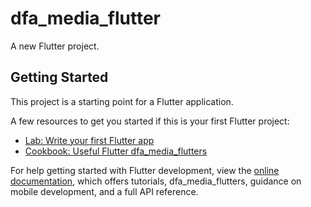 # dfa_media_flutter

A new Flutter project.

## Getting Started

This project is a starting point for a Flutter application.

A few resources to get you started if this is your first Flutter project:

- [Lab: Write your first Flutter app](https://docs.flutter.dev/get-started/codelab)
- [Cookbook: Useful Flutter dfa_media_flutters](https://docs.flutter.dev/cookbook)

For help getting started with Flutter development, view the
[online documentation](https://docs.flutter.dev/), which offers tutorials,
dfa_media_flutters, guidance on mobile development, and a full API reference.
